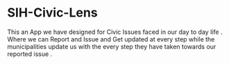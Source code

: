 # SIH-Civic-Lens
This an App we have designed for Civic Issues faced in our day to day life . Where we can Report and Issue and Get updated at every step while the municipalities update us with the every step they have taken towards our reported issue . 
